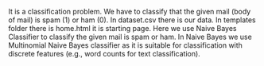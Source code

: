 It is a classification problem. We have to classify that the given mail (body of mail) is spam (1) or ham (0). In dataset.csv there is our data. In templates folder there is home.html it is starting page. Here we use Naive Bayes Classifier to classify the given mail is spam or ham. In Naive Bayes we use Multinomial Naive Bayes classifier as it is suitable for classification with discrete features (e.g., word counts for text classification).
